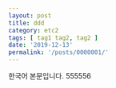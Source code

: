 ```yaml
---
layout: post
title: ddd
category: etc2
tags: [ tag1 tag2, tag2 ]
date: '2019-12-13'
permalink: '/posts/0000001/'
---
```


한국어 본문입니다. 555556
